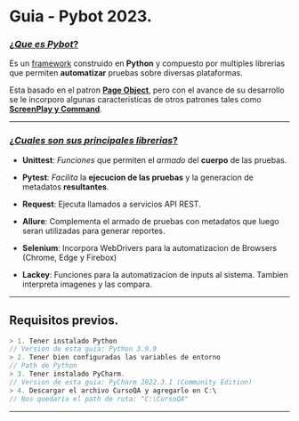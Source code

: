 # Guia - Pybot 2023.

### <u> ¿_Que es __Pybot___? </u>

Es un <u>framework</u> construido en __Python__ y compuesto
por multiples librerias que permiten __automatizar__
pruebas sobre diversas plataformas. <br>

Esta basado en el patron <u>__Page Object__</u>, pero con el avance
de su desarrollo se le incorporo algunas caracteristicas
de otros patrones tales como <u>__ScreenPlay y Command__</u>.

---

### <u>¿_Cuales son sus __principales__ librerias_?</u>

- __Unittest__: _Funciones_ que permiten el _armado_ del __cuerpo__
de las pruebas.

- __Pytest__: _Facilita_ la __ejecucion de las pruebas__ y la generacion de metadatos __resultantes__.

- __Request__: Ejecuta llamados a servicios API REST.

- __Allure__: Complementa el armado de pruebas con metadatos
que luego seran utilizadas para generar reportes.

- __Selenium__: Incorpora WebDrivers para la automatizacion
de Browsers (Chrome, Edge y Firebox)

- __Lackey__: Funciones para la automatizacion de inputs
al sistema. Tambien interpreta imagenes y las compara.

---

## __Requisitos previos__.

~~~ ts
> 1. Tener instalado Python
// Version de esta guia: Python 3.9.9
> 2. Tener bien configuradas las variables de entorno
// Path de Python
> 3. Tener instalado PyCharm.
// Version de esta guia: PyCharm 2022.3.1 (Community Edition)
> 4. Descargar el archivo CursoQA y agregarlo en C:\
// Nos quedaria el path de ruta: "C:\CursoQA"
~~~

---
